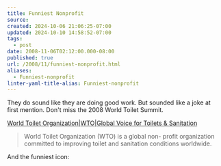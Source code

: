 ```yaml
---
title: Funniest Nonprofit
source: 
created: 2024-10-06 21:06:25-07:00
updated: 2024-10-10 14:58:52-07:00
tags:
  - post
date: 2008-11-06T02:12:00.000-08:00
published: true
url: /2008/11/funniest-nonprofit.html
aliases:
  - Funniest-nonprofit
linter-yaml-title-alias: Funniest-nonprofit
---
```



They do sound like they are doing good work. But sounded like a joke at first mention. Don't miss the 2008 World Toilet Summit.  
  
[World Toilet Organization|WTO|Global Voice for Toilets & Sanitation](https://www.worldtoilet.org/)  

> World Toilet Organization (WTO) is a global non- profit organization committed to improving toilet and sanitation conditions worldwide.  

  
  
And the funniest icon:  
  
